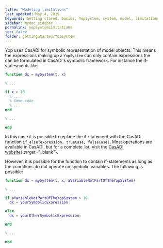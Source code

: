 ```yaml
---
title: "Modeling limitations"
last_updated: May 4, 2019
keywords: Getting stared, basics, YopSystem, system, model, limitations
sidebar: mydoc_sidebar
permalink: yopSystemLimitations
toc: false
folder: gettingStarted/YopSystem
---
```

Yop uses CasADi for symbolic representation of model objects. This means the expressions making up a `YopSystem` can only contain expressions the can be formulated in CasADi's symbolic framework. For instance the if-statesments like:
```matlab
function dx = mySystem(t, x)

% ...

if x > 10
  % ...
  % Some code
  % ...
end

% ...

end
```
In this case it is possible to replace the if-statement with the CasADi function `if_else(expression, trueCase, falseCase)`. Most operations are available in CasADi, but for a complete list, visit the [CasADi website](https://web.casadi.org/docs/#list-of-operations){:target="_blank"}.

However, it is possible for the function to contain if-statements as long as the conditions do not operate on symbolic variables. The following is possible:
```matlab
function dx = mySystem(t, x, aVariableNotPartOfTheYopSystem)

% ...

if aVariableNotPartOfTheYopSystem > 10
  dx = yourSymbolicExpression;

else
  dx = yourOtherSymbolicExpression;

end

% ...

end
```
